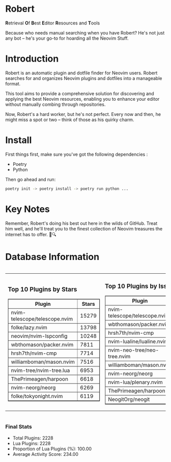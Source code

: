 # Robert

**R**etrieval
**O**f
**B**est
**E**ditor
**R**esources and
**T**ools

Because who needs manual searching when you have Robert?
He's not just any bot – he's your go-to for hoarding all the Neovim Stuff.

# Introduction
Robert is an automatic plugin and dotfile finder for Neovim users. Robert searches for and organizes Neovim plugins and dotfiles into a manageable format.

This tool aims to provide a comprehensive solution for discovering and applying the best Neovim resources, enabling you to enhance your editor without manually combing through repositories.

Now, Robert's a hard worker, but he's not perfect. Every now and then, he might miss a spot or two – think of those as his quirky charm. 

# Install
 First things first, make sure you've got the following dependencies :
  - Poetry 
  - Python 

Then go ahead and run:

```bash
poetry init -> poetry install -> poetry run python ...
```
# Key Notes

Remember, Robert's doing his best out here in the wilds of GitHub. Treat him well, and he'll treat you to the finest collection of Neovim treasures the internet has to offer. 🎩🔍


# Database Information

<div style='display:flex;flex-direction:row;justify-content:space-between;'><table><tr><td><h3>Top 10 Plugins by Stars</h3><table border="1"><tr><th>Plugin</th><th>Stars</th></tr><tr><td>nvim-telescope/telescope.nvim</td><td>15279</td></tr><tr><td>folke/lazy.nvim</td><td>13798</td></tr><tr><td>neovim/nvim-lspconfig</td><td>10248</td></tr><tr><td>wbthomason/packer.nvim</td><td>7811</td></tr><tr><td>hrsh7th/nvim-cmp</td><td>7714</td></tr><tr><td>williamboman/mason.nvim</td><td>7516</td></tr><tr><td>nvim-tree/nvim-tree.lua</td><td>6953</td></tr><tr><td>ThePrimeagen/harpoon</td><td>6618</td></tr><tr><td>nvim-neorg/neorg</td><td>6269</td></tr><tr><td>folke/tokyonight.nvim</td><td>6119</td></tr></table></td><td><h3>Top 10 Plugins by Issues</h3><table border="1"><tr><th>Plugin</th><th>Issues</th></tr><tr><td>nvim-telescope/telescope.nvim</td><td>353</td></tr><tr><td>wbthomason/packer.nvim</td><td>306</td></tr><tr><td>hrsh7th/nvim-cmp</td><td>266</td></tr><tr><td>nvim-lualine/lualine.nvim</td><td>219</td></tr><tr><td>nvim-neo-tree/neo-tree.nvim</td><td>215</td></tr><tr><td>williamboman/mason.nvim</td><td>181</td></tr><tr><td>nvim-neorg/neorg</td><td>163</td></tr><tr><td>nvim-lua/plenary.nvim</td><td>140</td></tr><tr><td>ThePrimeagen/harpoon</td><td>116</td></tr><tr><td>NeogitOrg/neogit</td><td>115</td></tr></table></td><td><h3>Top 10 Plugins by Forks</h3><table border="1"><tr><th>Plugin</th><th>Forks</th></tr><tr><td>neovim/nvim-lspconfig</td><td>2039</td></tr><tr><td>nvim-telescope/telescope.nvim</td><td>817</td></tr><tr><td>nvim-tree/nvim-tree.lua</td><td>603</td></tr><tr><td>nvim-lualine/lualine.nvim</td><td>460</td></tr><tr><td>folke/tokyonight.nvim</td><td>402</td></tr><tr><td>hrsh7th/nvim-cmp</td><td>382</td></tr><tr><td>ThePrimeagen/harpoon</td><td>364</td></tr><tr><td>folke/lazy.nvim</td><td>331</td></tr><tr><td>jackMort/ChatGPT.nvim</td><td>311</td></tr><tr><td>nvimdev/lspsaga.nvim</td><td>287</td></tr></table></td></tr></table></div>

### Final Stats
- Total Plugins: 2228
- Lua Plugins: 2228
- Proportion of Lua Plugins (%): 100.00
- Average Activity Score: 234.00
